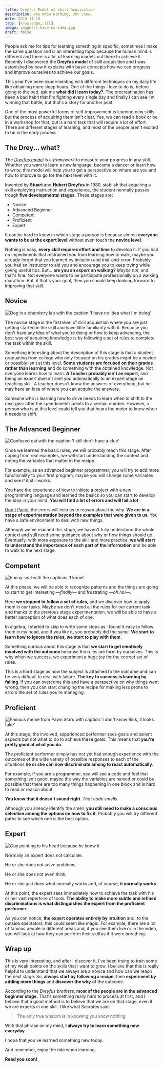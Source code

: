 ```yaml
---
title: Dreyfus Model of skill acquisition
description: You Know Nothing, Jon Snow.
date: 2020-11-19
tags: [knowledge, til]
image: images/i-have-no-idea.jpg
draft: false
---
```


People ask me for tips for learning something in specific, sometimes I make the same question and is an interesting topic because the human mind is different and there is a lot of learning models out there to achieve it. Recently I discovered the **Dreyfus model** of skill acquisition and I was astonished by how it explains with basic concepts how we can progress and improve ourselves to achieve our goals.

This year I've been experimenting with different techniques on my daily life like obtaining more sleep hours. One of the things I love to do is, before going to the bed, ask me **what did I learn today?**. The procrastination has been a bad habit that I'm fighting every single day and finally I can see I'm winning that battle, but that's a story for another post.

One of the most powerful forms of self-improvement is learning new skills but the process of acquiring them isn't clear. Yes, we can read a book or be in a workshop for that, but is a hard task that will require a lot of effort. There are different stages of learning, and most of the people aren't excited to be in the early process.

## The Drey... what?

The _[Dreyfus model](http://www.dtic.mil/cgi-bin/GetTRDoc?AD=ADA084551&Location=U2&doc=GetTRDoc.pdf)_ is a *framework* to measure your progress in any skill. Whether you want to learn a new language, become a dancer or learn how to write; this model will help you to get a perspective on where are you and how to improve to go for the next level with it.

Invented by **Stuart** and **Hubert Dreyfus** in 1980, stablish that acquiring a skill employing instruction and experience, the student normally passes trough **five developmental stages**. These stages are:

- Novice
- Advanced Beginner
- Competent
- Proficient
- Expert

It can be hard to know in which stage a person is because almost **everyone wants to be at the expert level** without even touch the **novice level**.

Nothing is easy, **every skill requires effort and time** to develop it. If you had no impediments
that restrained you from learning how to walk, maybe you already forgot that you learned by
imitation and trial-and-error. Probably you had an instructor to aid you and encourage you to
keep trying while giving useful tips. But... **are you an _expert_ on walking?** *Maybe not*, and that's
fine. Not everyone wants to be participate professionally on a walking marathon. But, if that's
your goal, then you should keep looking forward to improving that skill.

## Novice

![Dog in a chemistry lab with the caption 'I have no idea what I'm doing'](images/i-have-no-idea.jpg)

The novice stage is the first level of skill acquisition where you are just getting started in the skill and have little familiarity with it. Because you don't have any idea of what you're doing or how to keep advancing, the best way of acquiring knowledge is by following a set of rules to complete the task within the skill.

Something interesting about the description of this stage is that a student graduating from college
who only focused on his grades might be a novice or possibly isn't at this level. **Some students are focused on their grades rather than learning** and do something with the obtained knowledge. Not everyone learns how to learn. **A Teacher probably isn't an expert**, and being an expert doesn't sent you automatically to an expert stage on teaching skill. A teacher doesn't know the answers of everything, but he may have an idea of where you can acquire the answers.

Someone who is learning how to drive needs to learn when to shift to the next gear after the speedometer points to a certain number. However, a person who is at this level could tell you that hears the motor to know when it needs to shift.

## The Advanced Beginner

![Confused cat with the caption 'I still don't have a clue'](images/still-no-clue.jpg)

Once we learned the basic rules, we will probably reach this stage. After coping from real examples, we will start understanding the context and noting the variables that matter in the recipe.

For example, as an advanced beginner programmer, you will try to add more functionality to your first program, maybe you will change some variables and see if it still works.

You have the experience of how to initiate a project with a new programming language and learned the basics so you can start to develop the idea in your mind. **You will find a lot of errors and will fail a lot**.

[Don't Panic](https://en.wikipedia.org/wiki/Phrases_from_The_Hitchhiker%27s_Guide_to_the_Galaxy#Don't_Panic), the errors will help us to reason about the why. **We are in a stage of experimentation beyond the examples that were given to us**. You have a safe environment to deal with new things.

Although we've reached this stage, we haven't fully understood the whole context and still need
some guidance about why or how things should go. Eventually, with more exposure to the skill and
more practice, **we will start to understand the importance of each part of the information** and be
able to walk to the next stage.

## Competent

![Funny seal with the captions 'I know'](images/i-know-stuff.jpg)

At this phase, we will be able to recognize patterns and the things are going to start to get interesting —_finally_— and frustrating —_oh no!_—.

Here **we stopped to follow a set of rules**, and we discover how to apply them in our tasks. Maybe we don't need all the rules for our current task and thanks to the previous stage experimentation, we will be able to have a better perception of what does each of one.

In algebra, I started to skip to write some steps as I found it easy to follow them in my head, and if you like it, you probably did the same. **We start to learn how to ignore the rules, we start to play with them**.

Something curious about this stage is that **we start to get emotively involved with the outcome** because the rules are form by ourselves. This is why when we success, we experiment a huge joy for the correct set of rules.

This is a hard stage as now the subject is attached to the outcome and can be very difficult to deal with failure. **The key to success is learning by failing**. If you can overcome this and have a perspective on why things went wrong, then you can start changing the recipe for making less prone to errors the set of rules you're managing.

## Proficient

![Famous meme from Pawn Stars with caption 'I don't know Rick, it looks fake'](images/i-dont-know.jpg)

At this stage, the involved, experienced performer sees goals and salient aspects but not what to do to achieve these goals. This means that **you're pretty good at what you do**.

The proficient performer simply has not yet had enough experience with the outcomes of the wide variety of possible responses to each of the situations **he or she can now discriminate among to react automatically**.

For example, if you are a programmer, you will see a code and feel that something isn't good, maybe the way the variables are named or could be possible that there are too many things happening in one block and is hard to read or reason about. 

**You know that it doesn't sound right**. *That code smells*.

Although you already identify the smell, **you still need to make a conscious selection among the options on how to fix it**. Probably you will try different paths to see which one is the best option.

## Expert

![Guy pointing to his head because he know it](images/i-know.jpg)

Normally an expert does not calculate.

He or she does not solve problems.

He or she does not even think.

He or she just does what normally works and, of course, **it normally works**. 

At this point, the expert sees immediately how to achieve the task with his or her vast repertoire of tools. **The ability to make more subtle and refined discriminations is what distinguishes the expert from the proficient performer**.

As you can notice, **the expert operates entirely by intuition** and, to the outside spectators, this could seem like magic. For example, there are a lot of famous people in different areas and, if you see them live or in the video, you will look at how they can perform their skill as if it were breathing.

## Wrap up

This is very interesting, and after I discover it, I've been trying to train some of my weak points on the skills that I want to grow. I believe that this is really helpful to understand that we always are a novice and how can we reach the next stage. So, **always start by following a recipe**, then **experiment by adding more things** and **discover the why** of the outcome.

According to the *Dreyfus brothers*, **most of the people are in the advanced beginner stage**. That's something really hard to process at first, and I believe that a good method is to believe that we are on that stage, even if we are experts in one skill. I like what Socrates said: 

> The only true wisdom is in knowing you know nothing

With that phrase on my mind, **I always try to learn something new everyday**

I hope that you've learned something new today.

And remember, enjoy the ride when learning.

**Read you soon!**
